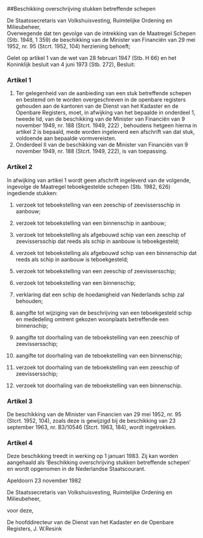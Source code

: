 <meta http-equiv='Content-Type' content='text/html; charset=utf-8' />

##Beschikking overschrijving stukken betreffende schepen

De Staatssecretaris van Volkshuisvesting, Ruimtelijke Ordening en Milieubeheer,  
Overwegende dat ten gevolge van de intrekking van de Maatregel Schepen (Stb. 1948, 1 359) de beschikking van de Minister van Financiën van 29 mei 1952, nr. 95 (Stcrt. 1952, 104) herziening behoeft;

Gelet op artikel 1 van de wet van 28 februari 1947 (Stb. H 66) en het Koninklijk besluit van 4 juni 1973 (Stb. 272),
Besluit:    

### Artikel  1  

1.  Ter gelegenheid van de aanbieding van een stuk betreffende schepen en bestemd om te worden overgeschreven in de openbare registers gehouden aan de kantoren van de Dienst van het Kadaster en de Openbare Registers, moet, in afwijking van het bepaalde in onderdeel 1, tweede lid, van de beschikking van de Minister van Financiën van 9 november 1949, nr. 188 (Stcrt. 1949, 222) , behoudens hetgeen hierna in artikel 2 is bepaald, mede worden ingeleverd een afschrift van dat stuk, voldoende aan bepaalde vormvereisten.   
2.  Onderdeel II van de beschikking van de Minister van Financiën van 9 november 1949, nr. 188 (Stcrt. 1949, 222), is van toepassing.   

### Artikel  2  

In afwijking van artikel 1 wordt geen afschrift ingeleverd van de volgende, ingevolge de Maatregel teboekgestelde schepen (Stb. 1982, 626) ingediende stukken: 

1. verzoek tot teboekstelling van een zeeschip of zeevissersschip in aanbouw;  

2. verzoek tot teboekstelling van een binnenschip in aanbouw;  

3. verzoek tot teboekstelling als afgebouwd schip van een zeeschip of zeevissersschip dat reeds als schip in aanbouw is teboekgesteld;  

4. verzoek tot teboekstelling als afgebouwd schip van een binnenschip dat reeds als schip in aanbouw is teboekgesteld;  

5. verzoek tot teboekstelling van een zeeschip of zeevissersschip;  

6. verzoek tot teboekstelling van een binnenschip;  

7. verklaring dat een schip de hoedanigheid van Nederlands schip zal behouden;  

8. aangifte tot wijziging van de beschrijving van een teboekgesteld schip en mededeling omtrent gekozen woonplaats betreffende een binnenschip;  

9. aangifte tot doorhaling van de teboekstelling van een zeeschip of zeevissersschip;  

10. aangifte tot doorhaling van de teboekstelling van een binnenschip;  

11. verzoek tot doorhaling van de teboekstelling van een zeeschip of zeevissersschip;  

12. verzoek tot doorhaling van de teboekstelling van een binnenschip.    

### Artikel  3  

De beschikking van de Minister van Financien van 29 mei 1952, nr. 95 (Stcrt. 1952, 104), zoals deze is gewijzigd bij de beschikking van 23 september 1963, nr. B3/10546 (Stcrt. 1963, 184), wordt ingetrokken.  

### Artikel  4  

Deze beschikking treedt in werking op 1 januari 1983. Zij kan worden aangehaald als ‘Beschikking overschrijving stukken betreffende schepen’ en wordt opgenomen in de Nederlandse Staatscourant.  

Apeldoorn 
23 november 1982    

De Staatssecretaris van Volkshuisvesting, Ruimtelijke Ordening en Milieubeheer, 

voor deze, 

De 
hoofddirecteur van de Dienst van het Kadaster en de Openbare Registers, 
J. W.Resink    
